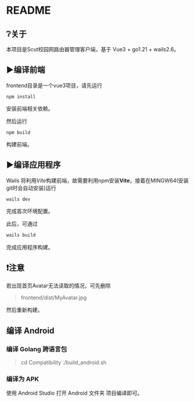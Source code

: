 # README

## ❔关于

本项目是Scut校园网路由器管理客户端，基于 Vue3 + go1.21 + wails2.6。

## ▶编译前端

frontend目录是一个vue3项目，请先运行

```
npm install
```

安装前端相关依赖。

然后运行

```
npm build
```

构建前端。

## ▶编译应用程序

Wails 将利用*Vite*构建前端，故需要利用npm安装**Vite**，接着在MINGW64(安装git时会自动安装)运行

```shell
wails dev
```

完成首次环境配置。

此后，可通过

```sh
wails build
```

完成应用程序构建。

## ❗注意

若出现首页Avatar无法读取的情况，可先删除

> frontend/dist/MyAvatar.jpg

然后重新构建。

## 编译 Android

### 编译 Golang 跨语言包

> cd Compatibility
> ./build_android.sh

### 编译为 APK

使用 Android Studio 打开 Android 文件夹 项目编译即可。
